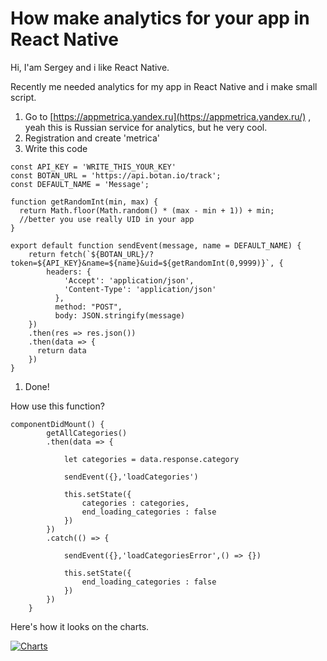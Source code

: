 # How make analytics for your app in React Native

Hi, I'am Sergey and i like React Native.

Recently me needed analytics for my app in React Native and i make small script.

1. Go to [https://appmetrica.yandex.ru](https://appmetrica.yandex.ru/) , yeah this is Russian service for analytics, but he very cool.
2. Registration and create 'metrica'
3. Write this code

```text
const API_KEY = 'WRITE_THIS_YOUR_KEY'
const BOTAN_URL = 'https://api.botan.io/track';
const DEFAULT_NAME = 'Message';

function getRandomInt(min, max) {
  return Math.floor(Math.random() * (max - min + 1)) + min;
  //better you use really UID in your app
}

export default function sendEvent(message, name = DEFAULT_NAME) {
    return fetch(`${BOTAN_URL}/?token=${API_KEY}&name=${name}&uid=${getRandomInt(0,9999)}`, {
        headers: {
            'Accept': 'application/json',
            'Content-Type': 'application/json'
          },
          method: "POST",
          body: JSON.stringify(message)
    })
    .then(res => res.json())
    .then(data => {
      return data
    })
}

```

1. Done!

How use this function?

```text
componentDidMount() {
        getAllCategories()
        .then(data => {

            let categories = data.response.category

            sendEvent({},'loadCategories')

            this.setState({
                categories : categories,
                end_loading_categories : false
            })
        })
        .catch(() => {

            sendEvent({},'loadCategoriesError',() => {})

            this.setState({
                end_loading_categories : false
            })
        })
    }

```

Here's how it looks on the charts.

[![Charts](https://res.cloudinary.com/practicaldev/image/fetch/s--VziOO1b8--/c_limit%2Cf_auto%2Cfl_progressive%2Cq_auto%2Cw_880/https://thepracticaldev.s3.amazonaws.com/i/vhkqdxxbs2kn5t9zybmx.png)](https://res.cloudinary.com/practicaldev/image/fetch/s--VziOO1b8--/c_limit%2Cf_auto%2Cfl_progressive%2Cq_auto%2Cw_880/https://thepracticaldev.s3.amazonaws.com/i/vhkqdxxbs2kn5t9zybmx.png)

